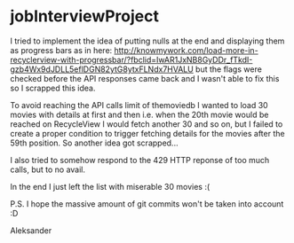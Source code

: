 # jobInterviewProject

I tried to implement the idea of putting nulls at the end and displaying them as progress bars as in here:
http://knowmywork.com/load-more-in-recyclerview-with-progressbar/?fbclid=IwAR1JxNB8GyDDr_fTkdI-gzb4Wx9dJDLL5eflDGN82ytG8ytxFLNdx7HVALU
but the flags were checked before the API responses came back and I wasn't able to fix this so I scrapped this idea.

To avoid reaching the API calls limit of themoviedb I wanted to load 30 movies with details at first
and then i.e. when the 20th movie would be reached on RecycleView I would fetch another 30 and so on, but I failed to create
a proper condition to trigger fetching details for the movies after the 59th position. So another idea got scrapped...

I also tried to somehow respond to the 429 HTTP reponse of too much calls, but to no avail.

In the end I just left the list with miserable 30 movies :(

P.S. I hope the massive amount of git commits won't be taken into account :D

Aleksander
